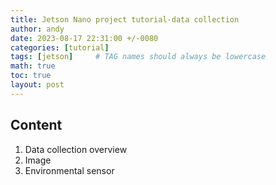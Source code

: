 ```yaml
---
title: Jetson Nano project tutorial-data collection
author: andy
date: 2023-08-17 22:31:00 +/-0080
categories: [tutorial]
tags: [jetson]     # TAG names should always be lowercase
math: true
toc: true
layout: post
---
```


## Content
1. Data collection overview
2.  Image
3.  Environmental sensor

